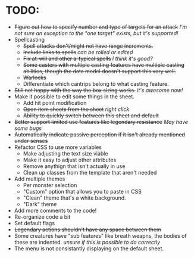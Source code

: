# TODO:
- ~~Figure out how to specify number and type of targets for an attack~~ *I'm not sure an exception to the "one target" exists, but it's supported!*
- Spellcasting
	- ~~Spell attacks don't/might not have range increments.~~
	- ~~Include links to spells~~ *can be rolled or edited*
	- ~~Fix ~~at-will~~ and other a-typical spells~~ *I think it's good?*
	- ~~Some casters with multiple casting features have multiple casting abilities, though the data model doesn't support this very well.~~
	- ~~Warlocks~~
	- Differentiate which cantrips belong to what casting feature.
- ~~Still not happy with the way the box sizing works.~~ *it's awesome now!*
- Make it possible to edit some things in the sheet.
	- Add hit point modification
	- ~~Open item sheets from the sheet~~ *right click*
	- ~~Ability to quickly switch between this sheet and default~~
- ~~Better support limited use features like legendary resistance~~ *May have some bugs*
- ~~Automatically indicate passive perception if it isn't already mentioned under senses~~
- Refactor CSS to use more variables
	- Make adjusting the text size viable
	- Make it easy to adjust other attributes
	- Remove anythign that isn't actually in use
	- Clean up classes from the template that aren't needed
- Add multiple themes
	- Per monster selection
	- "Custom" option that allows you to paste in CSS
	- "Clean" theme that's a white background.
	- "Dark" theme
- Add more comments to the code!
- Re-organize code a bit
- Set default flags
- ~~Legendary actions shouldn't have any space between them~~
- Some creatures have "sub features" like breath weapns, the bodies of these are indented. *unsure if this is possible to do correctly*
- The menu is not consistantly displaying on the default sheet.